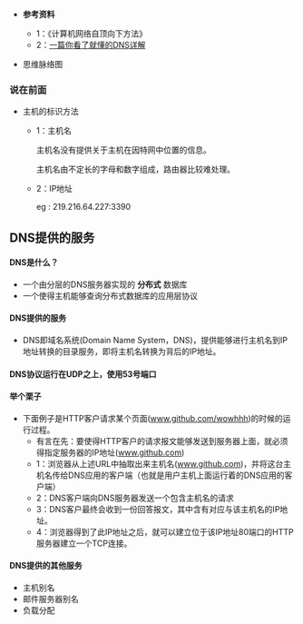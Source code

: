 - **参考资料**

  - 1：《计算机网络自顶向下方法》
  - 2：[一篇你看了就懂的DNS详解](https://www.cnblogs.com/anyhoo/p/10369589.html)

- 思维脉络图

  

### 说在前面

- 主机的标识方法

  - 1：主机名

    主机名没有提供关于主机在因特网中位置的信息。

    主机名由不定长的字母和数字组成，路由器比较难处理。

  - 2：IP地址

    eg : 219.216.64.227:3390



## DNS提供的服务

#### DNS是什么？

- 一个由分层的DNS服务器实现的 **分布式** 数据库
- 一个使得主机能够查询分布式数据库的应用层协议

#### DNS提供的服务

- DNS即域名系统(Domain Name System，DNS)，提供能够进行主机名到IP地址转换的目录服务，即将主机名转换为背后的IP地址。

#### DNS协议运行在UDP之上，使用53号端口



#### 举个栗子

- 下面例子是HTTP客户请求某个页面(www.github.com/wowhhh)的时候的运行过程。
  - 有言在先：要使得HTTP客户的请求报文能够发送到服务器上面，就必须得指定服务器的IP地址(www.github.com)
  - 1：浏览器从上述URL中抽取出来主机名(www.github.com)，并将这台主机名传给DNS应用的客户端（也就是用户主机上面运行着的DNS应用的客户端）
  - 2：DNS客户端向DNS服务器发送一个包含主机名的请求
  - 3：DNS客户最终会收到一份回答报文，其中含有对应与该主机名的IP地址。
  - 4：浏览器得到了此IP地址之后，就可以建立位于该IP地址80端口的HTTP服务器建立一个TCP连接。

#### DNS提供的其他服务

- 主机别名
- 邮件服务器别名
- 负载分配